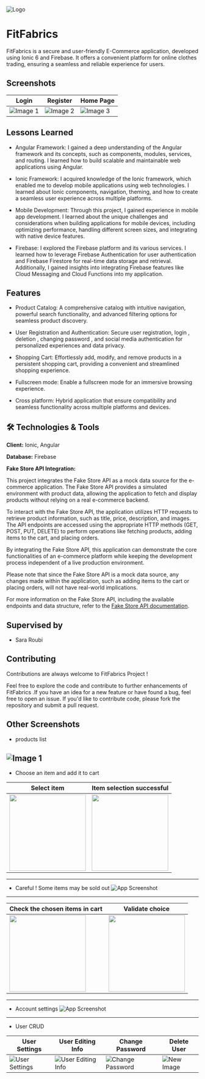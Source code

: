 <!-- 
<p>For more details and a project demonstration, please refer to the <a href="https://drive.google.com/drive/folders/1jno7oegXiC-j2LzEKlWBgRNlfFcnk-y2?usp=share_link" target="_blank">Rapport + Demo</a> (French) in the Google Drive folder (currently only ump accounts allowed ) .</p> -->



![Logo](./src/assets/icon/fitfabrics-high-resolution-logo-white-on-transparent-background.png)


# FitFabrics

FitFabrics is a secure and user-friendly E-Commerce application, developed using Ionic 6 and Firebase. It offers a convenient platform for online clothes trading, ensuring a seamless and reliable experience for users.



## Screenshots
| Login | Register  | Home Page  |
|------------|------------|------------|
| ![Image 1](src/assets/readme/loginPage.jpeg)  | ![Image 2](src/assets/readme/registerPage.jpeg)  | ![Image 3](src/assets/readme/HomePage.jpeg)  |




## Lessons Learned

 - Angular Framework: I gained a deep understanding of the Angular framework and its concepts, such as components, modules, services, and routing. I learned how to build scalable and maintainable web applications using Angular.

- Ionic Framework: I acquired knowledge of the Ionic framework, which enabled me to develop mobile applications using web technologies. I learned about Ionic components, navigation, theming, and how to create a seamless user experience across multiple platforms.

- Mobile Development: Through this project, I gained experience in mobile app development. I learned about the unique challenges and considerations when building applications for mobile devices, including optimizing performance, handling different screen sizes, and integrating with native device features.

- Firebase: I explored the Firebase platform and its various services. I learned how to leverage Firebase Authentication for user authentication and Firebase Firestore for real-time data storage and retrieval. Additionally, I gained insights into integrating Firebase features like Cloud Messaging and Cloud Functions into my application.
## Features


- Product Catalog: A comprehensive catalog with intuitive navigation, powerful search functionality, and advanced filtering options for seamless product discovery.

- User Registration and Authentication: Secure user registration, login , deletion , changing password , and social media authentication for personalized experiences and data privacy.

- Shopping Cart: Effortlessly add, modify, and remove products in a persistent shopping cart, providing a convenient and streamlined shopping experience.

- Fullscreen mode: Enable a fullscreen mode for an immersive browsing experience.
- Cross platform: Hybrid application that ensure compatibility and seamless functionality across multiple platforms and devices.

## 🛠 Technologies & Tools

**Client:** Ionic, Angular

**Database:** Firebase

**Fake Store API Integration:**

This project integrates the Fake Store API as a mock data source for the e-commerce application. The Fake Store API provides a simulated environment with product data, allowing the application to fetch and display products without relying on a real e-commerce backend.

To interact with the Fake Store API, the application utilizes HTTP requests to retrieve product information, such as title, price, description, and images. The API endpoints are accessed using the appropriate HTTP methods (GET, POST, PUT, DELETE) to perform operations like fetching products, adding items to the cart, and placing orders.

By integrating the Fake Store API, this application can demonstrate the core functionalities of an e-commerce platform while keeping the development process independent of a live production environment.

Please note that since the Fake Store API is a mock data source, any changes made within the application, such as adding items to the cart or placing orders, will not have real-world implications.

For more information on the Fake Store API, including the available endpoints and data structure, refer to the [Fake Store API documentation](https://fakestoreapi.com/docs).

## Supervised by 

- Sara Roubi
## Contributing



Contributions are always welcome to FitFabrics Project !

Feel free to explore the code and contribute to further enhancements of FitFabrics .If you have an idea for a new feature or have found a bug, feel free to open an issue. If you'd like to contribute code, please fork the repository and submit a pull request.


## Other Screenshots
- products list 

![Image 1](src/assets/readme/featured_products.jpeg)
---

- Choose an item and add it to cart
 

| Select item  | Item selection successful |
|------------|------------|
| <img src="src/assets/readme/normal_item_details.jpeg" width="200"> | <img src="src/assets/readme/item_details_validated.jpeg" width="200"> |



---
- Careful ! Some items may be sold out 
![App Screenshot](src/assets/readme/sold_out%20item.jpeg)

---
| Check the chosen items in cart  | Validate choice  |
|------------|------------|
| <img src="src/assets/readme/cart.jpeg" width="200"> | <img src="src/assets/readme/checkout_cart.jpeg" width="200"> |
---

<!-- - Check the chosen items in cart
![App Screenshot](src/assets/readme/cart.jpeg)
---
- Validate choice
![App Screenshot](src/assets/readme/checkout_cart.jpeg)
--- -->

- Account settings
![App Screenshot](src/assets/readme/settings.jpeg)
---
- User CRUD 

| User Settings  | User Editing Info | Change Password  | Delete User |
|----------------|------------------|------------------|------------|
| ![User Settings](src/assets/readme/user_settings.jpeg)  | ![User Editing Info](src/assets/readme/edit_user_success.jpeg)  | ![Change Password](src/assets/readme/change_pwd_filled.png) | ![New Image](src/assets/readme/delete.png) |



